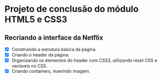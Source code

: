 # Projeto de conclusão do módulo HTML5 e CSS3

## Recriando a interface da Netflix

- [x] Construindo a estrutura básica da página.
- [x] Criando o header da página.
- [x] Organizando os elementos do header com CSS3, utilizando reset CSS e variáveis no CSS.
- [x] Criando containers, inserindo imagem.